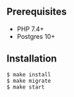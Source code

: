 #

## Prerequisites

  * PHP 7.4+
  * Postgres 10+
  
## Installation
```shell script
$ make install
$ make migrate
$ make start
```
